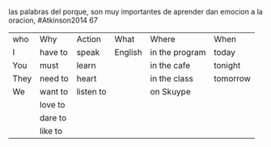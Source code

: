 las palabras del porque, son muy importantes  de aprender dan emocion a la oracion, 
#Atkinson2014 67

|   |   |   |   |   |   |
|---|---|---|---|---|---|
|who|Why|Action|What|Where|When|
|I|have to|speak|English|in the program|today|
|You|must|learn||in the cafe|tonight|
|They|need to|heart||in the class|tomorrow|
|We|want to|listen to||on Skuype||
||love to|||||
||dare to|||||
||like to|||||
